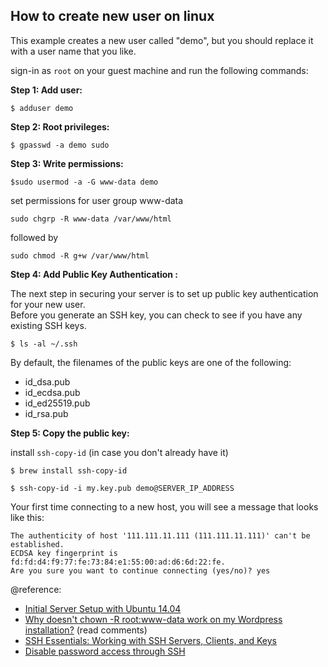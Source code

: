 ## How to create new user on linux

This example creates a new user called "demo", but you should replace it with a user name that you like.  

sign-in as `root` on your guest machine and run the following commands: 

**Step 1: Add user:**

```
$ adduser demo
```

**Step 2: Root privileges:**   

```
$ gpasswd -a demo sudo
```

**Step 3: Write permissions:**

```
$sudo usermod -a -G www-data demo
```
set permissions for user group www-data

```
sudo chgrp -R www-data /var/www/html
```

followed by
  
```
sudo chmod -R g+w /var/www/html
```

**Step 4: Add Public Key Authentication :**  

The next step in securing your server is to set up public key authentication for your new user.  
Before you generate an SSH key, you can check to see if you have any existing SSH keys.

```
$ ls -al ~/.ssh 
```

By default, the filenames of the public keys are one of the following:

* id_dsa.pub
* id_ecdsa.pub
* id_ed25519.pub
* id_rsa.pub

**Step 5: Copy the public key:**

install `ssh-copy-id` (in case you don't already have it)

```
$ brew install ssh-copy-id
```

```
$ ssh-copy-id -i my.key.pub demo@SERVER_IP_ADDRESS
```

Your first time connecting to a new host, you will see a message that looks like this:  

```
The authenticity of host '111.111.11.111 (111.111.11.111)' can't be established.
ECDSA key fingerprint is fd:fd:d4:f9:77:fe:73:84:e1:55:00:ad:d6:6d:22:fe.
Are you sure you want to continue connecting (yes/no)? yes
```

@reference:  

* [Initial Server Setup with Ubuntu 14.04](https://www.digitalocean.com/community/tutorials/initial-server-setup-with-ubuntu-14-04)   
* [Why doesn't chown -R root:www-data work on my Wordpress installation?](https://www.digitalocean.com/community/questions/why-doesn-t-chown-r-root-www-data-work-on-my-wordpress-installation) (read comments)
* [SSH Essentials: Working with SSH Servers, Clients, and Keys](https://www.digitalocean.com/community/tutorials/ssh-essentials-working-with-ssh-servers-clients-and-keys)  
* [Disable password access through SSH](http://askubuntu.com/questions/1991/disable-password-access-through-ssh)  

